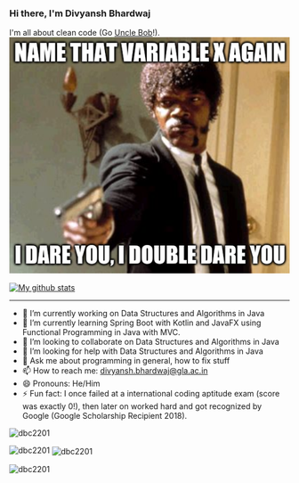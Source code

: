 ### Hi there, I'm Divyansh Bhardwaj

I'm all about clean code (Go [Uncle Bob](https://g.co/kgs/N35FgZ)!).  
![meme](https://github.com/dbc2201/dbc2201/blob/master/meme.png)

[![My github stats](https://github-readme-stats.vercel.app/api?username=dbc2201)](https://github.com/anuraghazra/github-readme-stats)

---
- 🔭 I’m currently working on Data Structures and Algorithms in Java
- 🌱 I’m currently learning Spring Boot with Kotlin and JavaFX using Functional Programming in Java with MVC.
- 👯 I’m looking to collaborate on Data Structures and Algorithms in Java
- 🤔 I’m looking for help with Data Structures and Algorithms in Java
- 💬 Ask me about programming in general, how to fix stuff
- 📫 How to reach me: divyansh.bhardwaj@gla.ac.in
- 😄 Pronouns: He/Him
- ⚡ Fun fact: I once failed at a international coding aptitude exam (score was exactly 0!), then later on worked hard and got recognized by Google (Google Scholarship Recipient 2018).

<p align="left"><img src="https://komarev.com/ghpvc/?username=dbc2201" alt="dbc2201"/> </p>

<p><img align="left" src="https://github-readme-stats.vercel.app/api/top-langs?username=dbc2201&show_icons=true&locale=en&layout=compact" alt="dbc2201" /></p>

<p>&nbsp;<img align="center" src="https://github-readme-stats.vercel.app/api?username=dbc2201&show_icons=true&locale=en" alt="dbc2201" /></p>

<p><img align="center" src="https://github-readme-streak-stats.herokuapp.com/?user=dbc2201&" alt="dbc2201" /></p>
